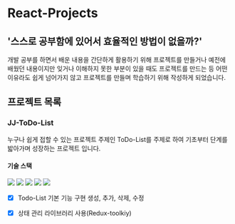 ﻿# React-Projects
## '스스로 공부함에 있어서 효율적인 방법이 없을까?'
개발 공부를 하면서 배운 내용을 간단하게 활용하기 위해 프로젝트를 만들거나 예전에 배웠던 내용이지만 잊거나 이해하지 못한 부분이 있을 때도 프로젝트를 만드는 등
어떤 이유라도 쉽게 넘어가지 않고 프로젝트를 만들며 학습하기 위해 작성하게 되었습니다.

## 프로젝트 목록
### JJ-ToDo-List
누구나 쉽게 접할 수 있는 프로젝트 주제인 ToDo-List를 주제로 하여 기초부터 단계를 밟아가며 성장하는 프로젝트 입니다.

#### 기술 스택
<img src="https://img.shields.io/badge/Vite-646CFF?style=for-the-badge&logo=vite&logoColor=black"> <img src="https://img.shields.io/badge/React-61DAFB?style=for-the-badge&logo=react&logoColor=black"> <img src="https://img.shields.io/badge/TypeScript-3178C6?style=for-the-badge&logo=typescript&logoColor=black"> <img src="https://img.shields.io/badge/Tailwind Css-06B6D4?style=for-the-badge&logo=tailwindcss&logoColor=black"> <img src="https://img.shields.io/badge/Redux-764ABC?style=for-the-badge&logo=redux&logoColor=black">


- [x] Todo-List 기본 기능 구현
생성, 추가, 삭제, 수정
- [x] 상태 관리 라이브러리 사용(Redux-toolkiy)


